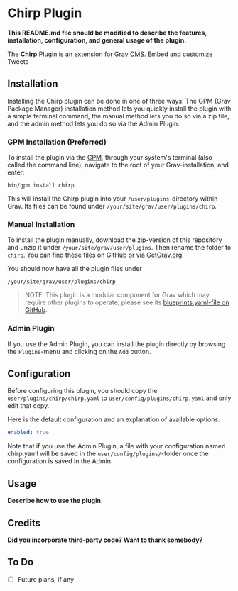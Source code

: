 # Chirp Plugin

**This README.md file should be modified to describe the features, installation, configuration, and general usage of the plugin.**

The **Chirp** Plugin is an extension for [Grav CMS](http://github.com/getgrav/grav). Embed and customize Tweets

## Installation

Installing the Chirp plugin can be done in one of three ways: The GPM (Grav Package Manager) installation method lets you quickly install the plugin with a simple terminal command, the manual method lets you do so via a zip file, and the admin method lets you do so via the Admin Plugin.

### GPM Installation (Preferred)

To install the plugin via the [GPM](http://learn.getgrav.org/advanced/grav-gpm), through your system's terminal (also called the command line), navigate to the root of your Grav-installation, and enter:

    bin/gpm install chirp

This will install the Chirp plugin into your `/user/plugins`-directory within Grav. Its files can be found under `/your/site/grav/user/plugins/chirp`.

### Manual Installation

To install the plugin manually, download the zip-version of this repository and unzip it under `/your/site/grav/user/plugins`. Then rename the folder to `chirp`. You can find these files on [GitHub](https://github.com/himmlisch-studios/grav-plugin-chirp) or via [GetGrav.org](http://getgrav.org/downloads/plugins#extras).

You should now have all the plugin files under

    /your/site/grav/user/plugins/chirp
	
> NOTE: This plugin is a modular component for Grav which may require other plugins to operate, please see its [blueprints.yaml-file on GitHub](https://github.com/himmlisch-studios/grav-plugin-chirp/blob/master/blueprints.yaml).

### Admin Plugin

If you use the Admin Plugin, you can install the plugin directly by browsing the `Plugins`-menu and clicking on the `Add` button.

## Configuration

Before configuring this plugin, you should copy the `user/plugins/chirp/chirp.yaml` to `user/config/plugins/chirp.yaml` and only edit that copy.

Here is the default configuration and an explanation of available options:

```yaml
enabled: true
```

Note that if you use the Admin Plugin, a file with your configuration named chirp.yaml will be saved in the `user/config/plugins/`-folder once the configuration is saved in the Admin.

## Usage

**Describe how to use the plugin.**

## Credits

**Did you incorporate third-party code? Want to thank somebody?**

## To Do

- [ ] Future plans, if any

